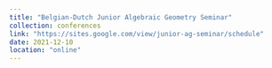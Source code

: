 ```yaml
---
title: "Belgian-Dutch Junior Algebraic Geometry Seminar"
collection: conferences
link: "https://sites.google.com/view/junior-ag-seminar/schedule"
date: 2021-12-10
location: "online"
---
```

